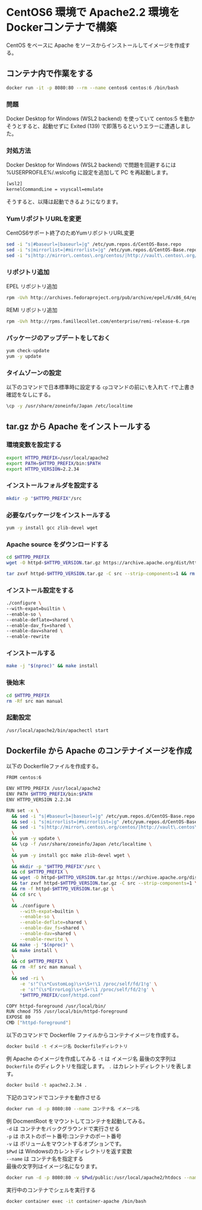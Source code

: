 # CentOS6 環境で Apache2.2 環境をDockerコンテナで構築
CentOS をベースに Apache をソースからインストールしてイメージを作成する。

## コンテナ内で作業をする
```bash
docker run -it -p 8080:80 --rm --name centos6 centos:6 /bin/bash
```

### 問題
Docker Desktop for Windows (WSL2 backend) を使っていて centos:5 を動かそうとすると、起動せずに Exited (139) で即落ちるというエラーに遭遇しました。

### 対処方法
Docker Desktop for Windows (WSL2 backend) で問題を回避するには %USERPROFILE%/.wslcofig に設定を追加して PC を再起動します。
```bash
[wsl2]
kernelCommandLine = vsyscall=emulate
```
そうすると、以降は起動できるようになります。

### YumリポジトリURLを変更
CentOS6サポート終了のためYumリポジトリURL変更
```bash
sed -i "s|#baseurl=|baseurl=|g" /etc/yum.repos.d/CentOS-Base.repo
sed -i "s|mirrorlist=|#mirrorlist=|g" /etc/yum.repos.d/CentOS-Base.repo
sed -i "s|http://mirror\.centos\.org/centos/|http://vault\.centos\.org/centos/|g" /etc/yum.repos.d/CentOS-Base.repo
```

### リポジトリ追加
EPEL リポジトリ追加
```bash
rpm -Uvh http://archives.fedoraproject.org/pub/archive/epel/6/x86_64/epel-release-6-8.noarch.rpm
```
REMI リポジトリ追加
```bash
rpm -Uvh http://rpms.famillecollet.com/enterprise/remi-release-6.rpm
```

### パッケージのアップデートをしておく
```bash
yum check-update
yum -y update
```

### タイムゾーンの設定
以下のコマンドで日本標準時に設定する
`cp`コマンドの前に`\`を入れて`-f`で上書き確認をなしにする。
```bash
\cp -y /usr/share/zoneinfo/Japan /etc/localtime
```

## tar.gz から Apache をインストールする

### 環境変数を設定する
```bash
export HTTPD_PREFIX=/usr/local/apache2
export PATH=$HTTPD_PREFIX/bin:$PATH
export HTTPD_VERSION=2.2.34
```

### インストールフォルダを設定する
```bash
mkdir -p "$HTTPD_PREFIX"/src
```

### 必要なパッケージをインストールする
```bash
yum -y install gcc zlib-devel wget
```

### Apache source をダウンロードする
```bash
cd $HTTPD_PREFIX
wget -O httpd-$HTTPD_VERSION.tar.gz https://archive.apache.org/dist/httpd/httpd-$HTTPD_VERSION.tar.gz
```
```bash
tar zxvf httpd-$HTTPD_VERSION.tar.gz -C src --strip-components=1 && rm -f httpd-$HTTPD_VERSION.tar.gz && cd src
```
### インストール設定をする
```bash
./configure \
--with-expat=builtin \
--enable-so \
--enable-deflate=shared \
--enable-dav_fs=shared \
--enable-dav=shared \
--enable-rewrite
```
### インストールする
```bash
make -j "$(nproc)" && make install
```

### 後始末
```bash
cd $HTTPD_PREFIX
rm -Rf src man manual
```
### 起動設定
```bash
/usr/local/apache2/bin/apachectl start
```


## Dockerfile から Apache のコンテナイメージを作成
以下の Dockerfileファイルを作成する。
```bash
FROM centos:6

ENV HTTPD_PREFIX /usr/local/apache2
ENV PATH $HTTPD_PREFIX/bin:$PATH
ENV HTTPD_VERSION 2.2.34

RUN set -x \
  && sed -i "s|#baseurl=|baseurl=|g" /etc/yum.repos.d/CentOS-Base.repo \
  && sed -i "s|mirrorlist=|#mirrorlist=|g" /etc/yum.repos.d/CentOS-Base.repo \
  && sed -i "s|http://mirror\.centos\.org/centos/|http://vault\.centos\.org/centos/|g" /etc/yum.repos.d/CentOS-Base.repo \
  \
  && yum -y update \
  && \cp -f /usr/share/zoneinfo/Japan /etc/localtime \
  \
  && yum -y install gcc make zlib-devel wget \
  \
  && mkdir -p "$HTTPD_PREFIX"/src \
  && cd $HTTPD_PREFIX \
  && wget -O httpd-$HTTPD_VERSION.tar.gz https://archive.apache.org/dist/httpd/httpd-$HTTPD_VERSION.tar.gz \
  && tar zxvf httpd-$HTTPD_VERSION.tar.gz -C src --strip-components=1 \
  && rm -f httpd-$HTTPD_VERSION.tar.gz \
  && cd src \
  \
  && ./configure \
     --with-expat=builtin \
     --enable-so \
     --enable-deflate=shared \
     --enable-dav_fs=shared \
     --enable-dav=shared \
     --enable-rewrite \
  && make -j "$(nproc)" \
  && make install \
  \
  && cd $HTTPD_PREFIX \
  && rm -Rf src man manual \
  \
  && sed -ri \
     -e 's!^(\s*CustomLog)\s+\S+!\1 /proc/self/fd/1!g' \
     -e 's!^(\s*ErrorLog)\s+\S+!\1 /proc/self/fd/2!g' \
     "$HTTPD_PREFIX/conf/httpd.conf"

COPY httpd-foreground /usr/local/bin/
RUN chmod 755 /usr/local/bin/httpd-foreground
EXPOSE 80
CMD ["httpd-foreground"]
```

以下のコマンドで Dockerfile ファイルからコンテナイメージを作成する。
```bash
docker build -t イメージ名 Dockerfileディレクトリ
```
例 Apache のイメージを作成してみる `-t` は イメージ名 最後の文字列は `Dockerfile` のディレクトリを指定します。 `.` はカレントディレクトリを表します。
```bash
docker build -t apache2.2.34 .
```

下記のコマンドでコンテナを動作させる
```bash
docker run -d -p 8080:80 --name コンテナ名 イメージ名
```
例 DocmentRoot をマウントしてコンテナを起動してみる。 \
`-d` は コンテナをバックグラウンドで実行させる \
`-p` は ホストのポート番号:コンテナのポート番号 \
`-v` は ボリュームをマウントするオプションです。 \
`$Pwd` は Windowsのカレントディレクトリを返す変数 \
`--name` は コンテナ名を指定する \
最後の文字列はイメージ名になります。
```bash
docker run -d -p 8080:80 -v $Pwd/public:/usr/local/apache2/htdocs --name container-apache apache2.2.34
```

実行中のコンテナでシェルを実行する
```bash
docker container exec -it container-apache /bin/bash
```




